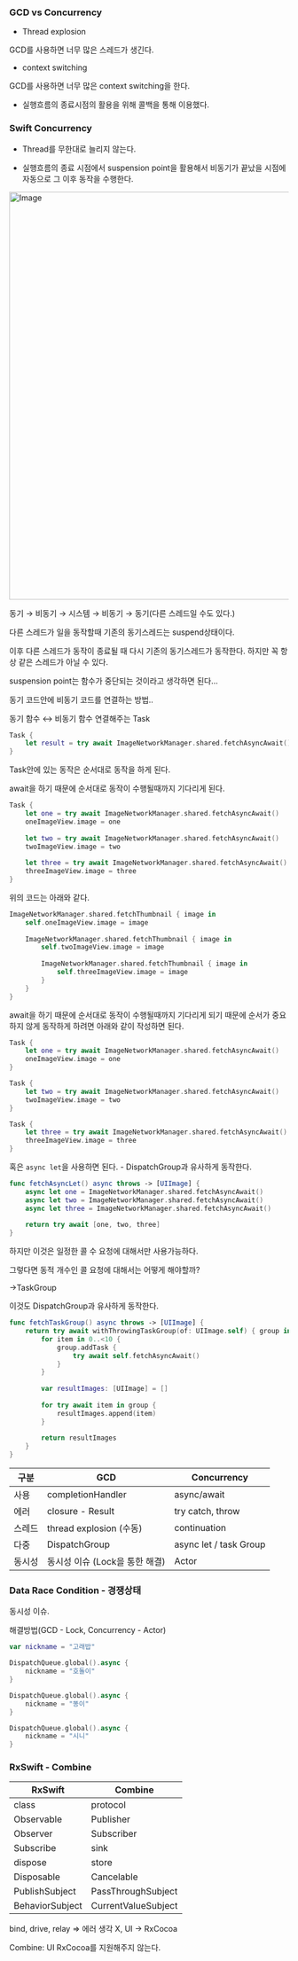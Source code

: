 ### GCD vs Concurrency

- Thread explosion

GCD를 사용하면 너무 많은 스레드가 생긴다.

- context switching

GCD를 사용하면 너무 많은 context switching을 한다.

- 실행흐름의 종료시점의 활용을 위해 콜백을 통해 이용했다.

### Swift Concurrency

- Thread를 무한대로 늘리지 않는다.

- 실행흐름의 종료 시점에서 suspension point을 활용해서 비동기가 끝났을 시점에 자동으로 그 이후 동작을 수행한다.

<img width="736" alt="Image" src="https://github.com/user-attachments/assets/8fe1a733-1a86-4c1c-8e95-e6d6ac4068aa" />

동기 → 비동기 → 시스템 → 비동기 → 동기(다른 스레드일 수도 있다.)

다른 스레드가 일을 동작할때 기존의 동기스레드는 suspend상태이다.

이후 다른 스레드가 동작이 종료될 때 다시 기존의 동기스레드가 동작한다. 하지만 꼭 항상 같은 스레드가 아닐 수 있다.

suspension point는 함수가 중단되는 것이라고 생각하면 된다…

동기 코드안에 비동기 코드를 연결하는 방법..

동기 함수 ↔ 비동기 함수 연결해주는 Task

```swift
Task {
    let result = try await ImageNetworkManager.shared.fetchAsyncAwait()
}
```

Task안에 있는 동작은 순서대로 동작을 하게 된다.

await을 하기 때문에 순서대로 동작이 수행될때까지 기다리게 된다.

```swift
Task {
    let one = try await ImageNetworkManager.shared.fetchAsyncAwait()
    oneImageView.image = one
    
    let two = try await ImageNetworkManager.shared.fetchAsyncAwait()
    twoImageView.image = two
    
    let three = try await ImageNetworkManager.shared.fetchAsyncAwait()
    threeImageView.image = three
}
```

위의 코드는 아래와 같다.

```swift
ImageNetworkManager.shared.fetchThumbnail { image in
    self.oneImageView.image = image
    
    ImageNetworkManager.shared.fetchThumbnail { image in
        self.twoImageView.image = image
        
        ImageNetworkManager.shared.fetchThumbnail { image in
            self.threeImageView.image = image
        }
    }
}
```

await을 하기 때문에 순서대로 동작이 수행될때까지 기다리게 되기 때문에 순서가 중요하지 않게 동작하게 하려면 아래와 같이 작성하면 된다.

```swift
Task {
    let one = try await ImageNetworkManager.shared.fetchAsyncAwait()
    oneImageView.image = one
}

Task {
    let two = try await ImageNetworkManager.shared.fetchAsyncAwait()
    twoImageView.image = two
}

Task {
    let three = try await ImageNetworkManager.shared.fetchAsyncAwait()
    threeImageView.image = three
}
```

혹은 `async let`을 사용하면 된다. - DispatchGroup과 유사하게 동작한다.

```swift
func fetchAsyncLet() async throws -> [UIImage] {
    async let one = ImageNetworkManager.shared.fetchAsyncAwait()
    async let two = ImageNetworkManager.shared.fetchAsyncAwait()
    async let three = ImageNetworkManager.shared.fetchAsyncAwait()
    
    return try await [one, two, three]
}
```

하지만 이것은 일정한 콜 수 요청에 대해서만 사용가능하다.

그렇다면 동적 개수인 콜 요청에 대해서는 어떻게 해야할까?

→TaskGroup

이것도 DispatchGroup과 유사하게 동작한다.

```swift
func fetchTaskGroup() async throws -> [UIImage] {
    return try await withThrowingTaskGroup(of: UIImage.self) { group in
        for item in 0..<10 {
            group.addTask {
                try await self.fetchAsyncAwait()
            }
        }
        
        var resultImages: [UIImage] = []
        
        for try await item in group {
            resultImages.append(item)
        }
        
        return resultImages
    }
}
```

| 구분 | **GCD** | **Concurrency** |
| --- | --- | --- |
| 사용 | completionHandler | async/await |
| 에러 | closure - Result | try catch, throw |
| 스레드 | thread explosion (수동) | continuation |
| 다중 | DispatchGroup | async let / task Group |
| 동시성 | 동시성 이슈 (Lock을 통한 해결) | Actor |

### Data Race Condition - 경쟁상태

동시성 이슈. 

해결방법(GCD - Lock, Concurrency - Actor)

```swift
var nickname = "고래밥"

DispatchQueue.global().async {
    nickname = "호돌이"
}

DispatchQueue.global().async {
    nickname = "똥이"
}

DispatchQueue.global().async {
    nickname = "시니"
}
```

### RxSwift - Combine

| **RxSwift** | **Combine** |
| --- | --- |
| class | protocol |
| Observable | Publisher |
| Observer | Subscriber |
| Subscribe | sink |
| dispose | store |
| Disposable | Cancelable |
| PublishSubject | PassThroughSubject |
| BehaviorSubject | CurrentValueSubject |

bind, drive, relay ⇒ 에러 생각 X, UI → RxCocoa

Combine: UI RxCocoa를 지원해주지 않는다.
